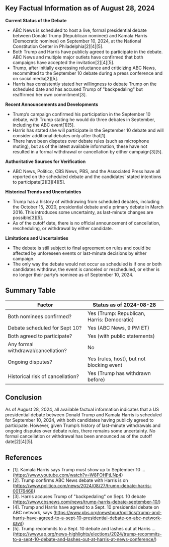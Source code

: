 ## Key Factual Information as of August 28, 2024

**Current Status of the Debate**
- ABC News is scheduled to host a live, formal presidential debate between Donald Trump (Republican nominee) and Kamala Harris (Democratic nominee) on September 10, 2024, at the National Constitution Center in Philadelphia[2][4][5].
- Both Trump and Harris have publicly agreed to participate in the debate. ABC News and multiple major outlets have confirmed that both campaigns have accepted the invitation[2][4][5].
- Trump, after initially expressing reluctance and criticizing ABC News, recommitted to the September 10 debate during a press conference and on social media[2][5].
- Harris has consistently stated her willingness to debate Trump on the scheduled date and has accused Trump of "backpedaling" but reaffirmed her own commitment[3].

**Recent Announcements and Developments**
- Trump’s campaign confirmed his participation in the September 10 debate, with Trump stating he would do three debates in September, including the ABC event[1][5].
- Harris has stated she will participate in the September 10 debate and will consider additional debates only after that[1].
- There have been disputes over debate rules (such as microphone muting), but as of the latest available information, these have not resulted in a formal withdrawal or cancellation by either campaign[3][5].

**Authoritative Sources for Verification**
- ABC News, Politico, CBS News, PBS, and the Associated Press have all reported on the scheduled debate and the candidates’ stated intentions to participate[2][3][4][5].

**Historical Trends and Uncertainties**
- Trump has a history of withdrawing from scheduled debates, including the October 15, 2020, presidential debate and a primary debate in March 2016. This introduces some uncertainty, as last-minute changes are possible[3][5].
- As of the cutoff date, there is no official announcement of cancellation, rescheduling, or withdrawal by either candidate.

**Limitations and Uncertainties**
- The debate is still subject to final agreement on rules and could be affected by unforeseen events or last-minute decisions by either campaign.
- The only way the debate would not occur as scheduled is if one or both candidates withdraw, the event is canceled or rescheduled, or either is no longer their party’s nominee as of September 10, 2024.

## Summary Table

| Factor                          | Status as of 2024-08-28         |
|----------------------------------|----------------------------------|
| Both nominees confirmed?         | Yes (Trump: Republican, Harris: Democratic) |
| Debate scheduled for Sept 10?    | Yes (ABC News, 9 PM ET)          |
| Both agreed to participate?      | Yes (with public statements)      |
| Any formal withdrawal/cancellation? | No                              |
| Ongoing disputes?                | Yes (rules, host), but not blocking event |
| Historical risk of cancellation? | Yes (Trump has withdrawn before)  |

## Conclusion

As of August 28, 2024, all available factual information indicates that a US presidential debate between Donald Trump and Kamala Harris is scheduled for September 10, 2024, with both candidates having publicly agreed to participate. However, given Trump’s history of last-minute withdrawals and ongoing disputes over debate rules, there remains some uncertainty. No formal cancellation or withdrawal has been announced as of the cutoff date[2][4][5].

## References

- [1]. Kamala Harris says Trump must show up to September 10 ... (https://www.youtube.com/watch?v=W8FOHFtLNp4)
- [2]. Trump confirms ABC News debate with Harris is on (https://www.politico.com/news/2024/08/27/trump-debate-harris-00176468)
- [3]. Harris accuses Trump of "backpedaling" on Sept. 10 debate (https://www.cbsnews.com/news/trump-harris-debate-september-10/)
- [4]. Trump and Harris have agreed to a Sept. 10 presidential debate on ABC network, says (https://www.pbs.org/newshour/politics/trump-and-harris-have-agreed-to-a-sept-10-presidential-debate-on-abc-network-says)
- [5]. Trump recommits to a Sept. 10 debate and lashes out at Harris ... (https://www.ap.org/news-highlights/elections/2024/trump-recommits-to-a-sept-10-debate-and-lashes-out-at-harris-at-news-conference/)